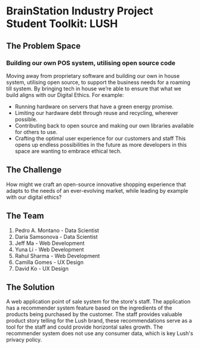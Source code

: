 # BrainStation Industry Project Student Toolkit: LUSH

## The Problem Space

### Building our own POS system, utilising open source code

Moving away from proprietary software and building our own in house system,
utilising open source, to support the business needs for a roaming till system.
By bringing tech in house we’re able to ensure that what we build aligns with our Digital Ethics. For example:
- Running hardware on servers that have a green energy promise.
- Limiting our hardware debt through reuse and recycling, wherever
possible.
- Contributing back to open source and making our own libraries available
for others to use.
- Crafting the optimal user experience for our customers and staff
This opens up endless possibilities in the future as more developers in this space are wanting to embrace ethical tech.

## The Challenge

How might we craft an open-source innovative shopping experience that adapts to the needs of an ever-evolving market, while leading by example with our digital ethics? 

## The Team
1. Pedro A. Montano - Data Scientist
2. Daria Samsonova - Data Scientist
3. Jeff Ma - Web Development
4. Yuna Li - Web Development
5. Rahul Sharma - Web Development
6. Camilla Gomes - UX Design
7. David Ko - UX Design

## The Solution
A web application point of sale system for the store's staff. The application has a recommender system feature based on the ingredients of the products being purchased by the customer. The staff provides valuable product story telling for the Lush brand, these recommendations serve as a tool for the staff and could provide horizontal sales growth. The recommender system does not use any consumer data, which is key Lush's privacy policy.
